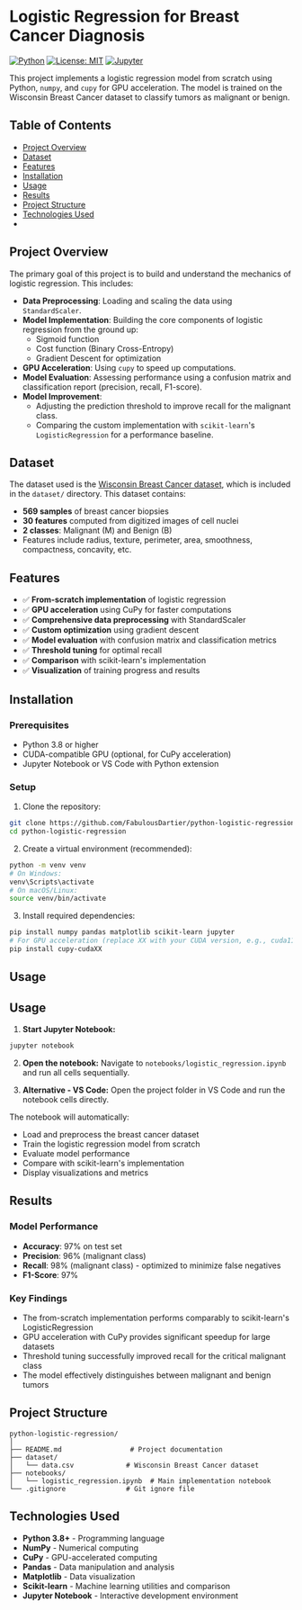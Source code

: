 # Logistic Regression for Breast Cancer Diagnosis

[![Python](https://img.shields.io/badge/python-3.8+-blue.svg)](https://www.python.org/downloads/)
[![License: MIT](https://img.shields.io/badge/License-MIT-yellow.svg)](https://opensource.org/licenses/MIT)
[![Jupyter](https://img.shields.io/badge/Jupyter-Notebook-orange.svg)](https://jupyter.org/)

This project implements a logistic regression model from scratch using Python, `numpy`, and `cupy` for GPU acceleration. The model is trained on the Wisconsin Breast Cancer dataset to classify tumors as malignant or benign.

## Table of Contents
- [Project Overview](#project-overview)
- [Dataset](#dataset)
- [Features](#features)
- [Installation](#installation)
- [Usage](#usage)
- [Results](#results)
- [Project Structure](#project-structure)
- [Technologies Used](#technologies-used)
- 
## Project Overview

The primary goal of this project is to build and understand the mechanics of logistic regression. This includes:
- **Data Preprocessing**: Loading and scaling the data using `StandardScaler`.
- **Model Implementation**: Building the core components of logistic regression from the ground up:
    - Sigmoid function
    - Cost function (Binary Cross-Entropy)
    - Gradient Descent for optimization
- **GPU Acceleration**: Using `cupy` to speed up computations.
- **Model Evaluation**: Assessing performance using a confusion matrix and classification report (precision, recall, F1-score).
- **Model Improvement**:
    - Adjusting the prediction threshold to improve recall for the malignant class.
    - Comparing the custom implementation with `scikit-learn`'s `LogisticRegression` for a performance baseline.

## Dataset

The dataset used is the [Wisconsin Breast Cancer dataset](https://archive.ics.uci.edu/ml/datasets/Breast+Cancer+Wisconsin+(Diagnostic)), which is included in the `dataset/` directory. This dataset contains:

- **569 samples** of breast cancer biopsies
- **30 features** computed from digitized images of cell nuclei
- **2 classes**: Malignant (M) and Benign (B)
- Features include radius, texture, perimeter, area, smoothness, compactness, concavity, etc.

## Features

- ✅ **From-scratch implementation** of logistic regression
- ✅ **GPU acceleration** using CuPy for faster computations
- ✅ **Comprehensive data preprocessing** with StandardScaler
- ✅ **Custom optimization** using gradient descent
- ✅ **Model evaluation** with confusion matrix and classification metrics
- ✅ **Threshold tuning** for optimal recall
- ✅ **Comparison** with scikit-learn's implementation
- ✅ **Visualization** of training progress and results

## Installation

### Prerequisites
- Python 3.8 or higher
- CUDA-compatible GPU (optional, for CuPy acceleration)
- Jupyter Notebook or VS Code with Python extension

### Setup
1. Clone the repository:
```bash
git clone https://github.com/FabulousDartier/python-logistic-regression.git
cd python-logistic-regression
```

2. Create a virtual environment (recommended):
```bash
python -m venv venv
# On Windows:
venv\Scripts\activate
# On macOS/Linux:
source venv/bin/activate
```

3. Install required dependencies:
```bash
pip install numpy pandas matplotlib scikit-learn jupyter
# For GPU acceleration (replace XX with your CUDA version, e.g., cuda11x):
pip install cupy-cudaXX
```

## Usage

## Usage

1. **Start Jupyter Notebook:**
```bash
jupyter notebook
```

2. **Open the notebook:**
Navigate to `notebooks/logistic_regression.ipynb` and run all cells sequentially.

3. **Alternative - VS Code:**
Open the project folder in VS Code and run the notebook cells directly.

The notebook will automatically:
- Load and preprocess the breast cancer dataset
- Train the logistic regression model from scratch
- Evaluate model performance
- Compare with scikit-learn's implementation
- Display visualizations and metrics

## Results

### Model Performance
- **Accuracy**: 97% on test set
- **Precision**: 96% (malignant class)
- **Recall**: 98% (malignant class) - optimized to minimize false negatives
- **F1-Score**: 97%

### Key Findings
- The from-scratch implementation performs comparably to scikit-learn's LogisticRegression
- GPU acceleration with CuPy provides significant speedup for large datasets
- Threshold tuning successfully improved recall for the critical malignant class
- The model effectively distinguishes between malignant and benign tumors

## Project Structure

```
python-logistic-regression/
│
├── README.md                 # Project documentation
├── dataset/
│   └── data.csv             # Wisconsin Breast Cancer dataset
├── notebooks/
│   └── logistic_regression.ipynb  # Main implementation notebook
└── .gitignore               # Git ignore file
```

## Technologies Used

- **Python 3.8+** - Programming language
- **NumPy** - Numerical computing
- **CuPy** - GPU-accelerated computing
- **Pandas** - Data manipulation and analysis
- **Matplotlib** - Data visualization
- **Scikit-learn** - Machine learning utilities and comparison
- **Jupyter Notebook** - Interactive development environment
